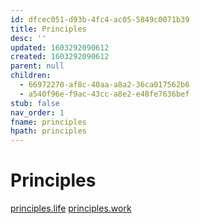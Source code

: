 ```yaml
---
id: dfcec051-d93b-4fc4-ac05-5849c0071b39
title: Principles
desc: ''
updated: 1603292090612
created: 1603292090612
parent: null
children:
  - 66972270-af8c-40aa-a8a2-36ca017562b6
  - a540f96e-f9ac-43cc-a8e2-e48fe7636bef
stub: false
nav_order: 1
fname: principles
hpath: principles
---
```

# Principles

[principles.life](66972270-af8c-40aa-a8a2-36ca017562b6)
[principles.work](a540f96e-f9ac-43cc-a8e2-e48fe7636bef)


